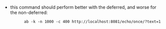 * this command should perform better with the deferred, and worse for the non-deferred:


            ab -k -n 1000 -c 400 http://localhost:8081/echo/once/?text=1
